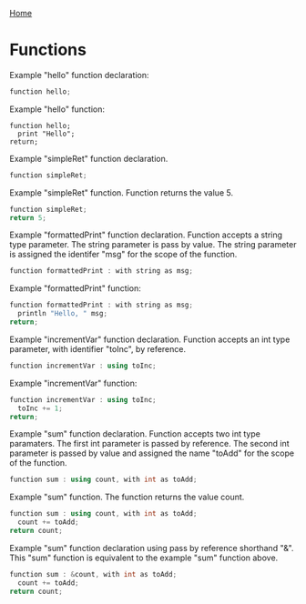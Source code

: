 [Home](https://puckowski.github.io/concert/)

# Functions

Example "hello" function declaration:

```cpp
function hello;
```

Example "hello" function:

```cp
function hello;
  print "Hello";
return;
```

Example "simpleRet" function declaration.

```cpp
function simpleRet;
```

Example "simpleRet" function. Function returns the value 5.

```cpp
function simpleRet;
return 5;
```

Example "formattedPrint" function declaration. Function accepts a string type parameter. The string parameter is pass by value. The string parameter is assigned the identifer "msg" for the scope of the function.

```cpp
function formattedPrint : with string as msg;
```

Example "formattedPrint" function:

```cpp
function formattedPrint : with string as msg;
  println "Hello, " msg;
return;
```

Example "incrementVar" function declaration. Function accepts an int type parameter, with identifier "toInc", by reference. 

```cpp
function incrementVar : using toInc;
```

Example "incrementVar" function:

```cpp
function incrementVar : using toInc;
  toInc += 1;
return;
```

Example "sum" function declaration. Function accepts two int type paramaters. The first int parameter is passed by reference. The second int parameter is passed by value and assigned the name "toAdd" for the scope of the function.

```cpp
function sum : using count, with int as toAdd;
```

Example "sum" function. The function returns the value count.

```cpp
function sum : using count, with int as toAdd;
  count += toAdd;
return count;
```

Example "sum" function declaration using pass by reference shorthand "&". This "sum" function is equivalent to the example "sum" function above.

```cpp
function sum : &count, with int as toAdd;
  count += toAdd;
return count;
```
